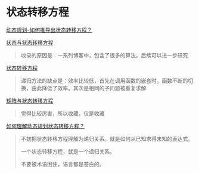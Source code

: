 # 状态转移方程

[动态规划-如何推导出状态转移方程？](https://www.jianshu.com/p/a1f5731811af)

[状态与状态转移方程](https://blog.csdn.net/lykxhtp/article/details/90244703)

> 收录的原因是：一系列博客中，包含了很多的算法，后续可以进一步研究

[ 状态转移方程 ](https://baike.baidu.com/item/状态转移方程)

> 递归方法的缺点是：效率比较低，首先在调用函数的嵌套时，函数不断的切换，由此降低了效率。其次是相同的子问题被重复求解 

[矩阵与状态转移方程](https://www.jianshu.com/p/ed212c6e7520?from=timeline&isappinstalled=0)

> 觉得比较厉害，所以收藏，仅是收藏

[如何理解动态规划状态转移方程？](https://www.zhihu.com/question/28619606)

> 不妨把状态转移方程理解为递归关系。就是如何从已知求得未知的表达式。 
>
> 一个状态转移方程，就是一个递归关系。
>
> 不要被术语困住，语言都是苍白的。